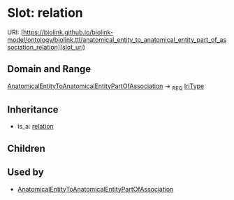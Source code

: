 # Slot: relation




URI: [https://biolink.github.io/biolink-model/ontology/biolink.ttl/anatomical_entity_to_anatomical_entity_part_of_association_relation](slot_uri)
## Domain and Range

[AnatomicalEntityToAnatomicalEntityPartOfAssociation](AnatomicalEntityToAnatomicalEntityPartOfAssociation.md) ->  <sub>REQ</sub> [IriType](IriType.md)
## Inheritance

 *  is_a: [relation](relation.md)
## Children

## Used by

 * [AnatomicalEntityToAnatomicalEntityPartOfAssociation](AnatomicalEntityToAnatomicalEntityPartOfAssociation.md)
